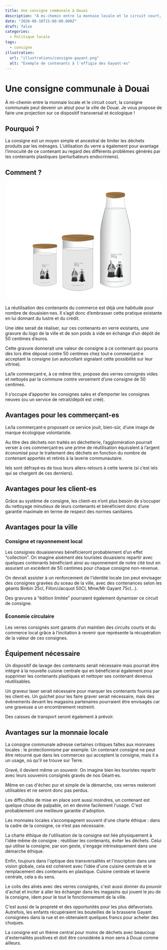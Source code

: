 ```yaml
---
title: Une consigne communale à Douai
description: "À mi-chemin entre la monnaie locale et le circuit court, la consigne communale peut devenir un atout pour la ville de Douai."
date: "2020-06-10T15:00:00.000Z"
draft: false
categories:
  - Politique locale
tags:
  - consigne
illustration:
  url: "illustrations/consigne-gayant.png"
  alt: "Exemple de contenants à l'effigie des Gayant·es"
---
```


# Une consigne communale à Douai

À mi-chemin entre la monnaie locale et le circuit court, la consigne communale peut devenir un atout pour la ville de Douai. Je vous propose de faire une projection sur ce dispositif transversal et écologique !

## Pourquoi ?

La consigne est un moyen simple et ancestral de limiter les déchets produits par les ménages. L’utilisation du verre a également pour avantage l’innocuité de ce contenant au regard des différents problèmes générés par les contenants plastiques (perturbateurs endocriniens).

## Comment ?

![Exemple de contenants à l'effigie des Gayant·es](illustrations/consigne-gayant.svg)

La réutilisation des contenants du commerce est déjà une habitude pour nombre de douaisien·nes. Il s’agit donc d’embrasser cette pratique existante en lui donnant du lustre et du crédit.

Une idée serait de réaliser, sur ces contenants en verre existants, une gravure du logo de la ville et de son poids à vide en échange d’un dépôt de 50 centimes d’euros.

Cette gravure donnerait une valeur de consigne à ce contenant qui pourra dès lors être déposé contre 50 centimes chez tout·e commerçant·e acceptant la consigne (un autocollant signalant cette possibilité sur leur vitrine).

La/le commerçant·e, à ce même titre, propose des verres consignés vides et nettoyés par la commune contre versement d’une consigne de 50 centimes.

Il s’occupe d’apporter les consignes sales et d’emporter les consignes neuves (ou un service de retrait/dépôt est créé).

## Avantages pour les commerçant-es

Le/la commerçant·e proposant ce service jouit, bien-sûr, d’une image de marque écologique volontariste.

Au titre des déchets non traités en déchetterie, l’agglomération pourrait verser à ces commerçant·es une prime de réutilisation équivalent à l’argent économisé pour le traitement des déchets en fonction du nombre de contenant apportés et retirés à la laverie communautaire.

Iels sont défrayé·es de tous leurs allers-retours à cette laverie (si c’est iels qui se chargent de ces derniers).

## Avantages pour les client-es

Grâce au système de consigne, les client-es n’ont plus besoin de s’occuper du nettoyage minutieux de leurs contenants et bénéficient donc d’une garantie maximale en terme de respect des normes sanitaires.

## Avantages pour la ville

### Consigne et rayonnement local

Les consignes douaisiennes bénéficieront probablement d’un effet “collection”. On imagine aisément des touristes douaisiens repartir avec quelques contenants bénéficiant ainsi au rayonnement de notre cité tout en assurant un excédent de 50 centimes pour chaque consigne non-revenue.

On devrait assister à un renforcement de l'identité locale (on peut envisager des consignes gravées du sceau de la ville, avec des contenances selon les géants Binbin 25cl, Fillon/Jacquot 50Cl, Mme/Mr Gayant 75cl...).

Des gravures à “édition limitée” pourraient également dynamiser ce circuit de consigne.

### Économie circulaire

Les verres consignés sont garants d’un maintien des circuits courts et du commerce local grâce à l’incitation à revenir que représente la récupération de la valeur de ces consignes.

## Équipement nécessaire

Un dispositif de lavage des contenants serait nécessaire mais pourrait être intégré à la nouvelle cuisine centrale qui en bénéficierai également pour supprimer les contenants plastiques et nettoyer ses contenant devenus réutilisables.

Un graveur laser serait nécessaire pour marquer les contenants fournis par les client·es. Un guichet pour les faire graver serait nécessaire, mais des évènements devant les magasins partenaires pourraient être envisagés car une graveuse a un encombrement restreint.

Des caisses de transport seront également à prévoir.

## Avantages sur la monnaie locale

La consigne communale adresse certaines critiques faîtes aux monnaies locales : le protectionnisme par exemple. Un contenant consigné ne peut être retourné que dans les commerces qui acceptent la consigne, mais il a un usage, où qu'il se trouve sur Terre.

Gravé, il devient même un souvenir. On imagine bien les touristes repartir avec leurs souvenirs consignés gravés de nos Géant·es.

Même en cas d'échec pur et simple de la démarche, ces verres resteront utilisables et ne seront donc pas perdus.

Les difficultés de mise en place sont aussi moindres, un contenant est quelque chose de palpable, on en devine facilement l'usage. C'est probablement une meilleure garantie d'adoption.

Les monnaies locales s’accompagnent souvent d'une charte éthique : dans la cadre de la consigne, ce n’est pas nécessaire.

La charte éthique de l'utilisation de la consigne est liée physiquement à l'idée même de consigne : réutiliser les contenants, éviter les déchets. Celui qui utilise la consigne, par son geste, s'engage intrinsèquement dans une démarche éthique.

Enfin, toujours dans l'optique des transversalités et l'inscription dans une vision globale, cela est cohérent avec l'idée d'une cuisine centrale et le remplacement des contenants en plastique. Cuisine centrale et laverie centrale, cela a du sens.

Le colis des aînés avec des verres consignés, c'est aussi donner du pouvoir d'achat et inciter à aller les échanger dans les magasins qui jouent le jeu de la consigne, idem pour le tout le fonctionnement de la ville.

C'est aussi de la propreté et des opportunités pour les plus défavorisés. Autrefois, les enfants récupéraient les bouteilles de la brasserie Gayant consignées dans la rue et en obtenaient quelques francs pour acheter des chuques.

La consigne est un thème central pour moins de déchets avec beaucoup d'externalités positives et doit être considérée à mon sens à Douai comme ailleurs.

